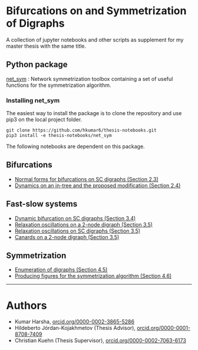 # Bifurcations on and Symmetrization of Digraphs

A collection of jupyter notebooks and other scripts as supplement for my master thesis with the same title.

## Python package
[net_sym](https://github.com/hkumar6/thesis-notebooks/blob/master/net_sym/net_sym.py) : Network symmetrization toolbox containing a set of useful functions for the symmetrization algorithm.

### Installing **net_sym**

The easiest way to install the package is to clone the repository and use pip3 on the local project folder.
```
git clone https://github.com/hkumar6/thesis-notebooks.git
pip3 install -e thesis-notebooks/net_sym
```

The following notebooks are dependent on this package.

## Bifurcations

* [Normal forms for bifurcations on SC digraphs (Section 2.3)](https://github.com/hkumar6/thesis-notebooks/blob/master/normal_forms_consensus.ipynb)
* [Dynamics on an in-tree and the proposed modification (Section 2.4)](https://github.com/hkumar6/thesis-notebooks/blob/master/conjecture.ipynb)

## Fast-slow systems

* [Dynamic bifurcation on SC digraphs (Section 3.4)](https://github.com/hkumar6/thesis-notebooks/blob/master/dynamic_bifurcation.ipynb)
* [Relaxation oscillations on a 2-node digraph (Section 3.5)](https://github.com/hkumar6/thesis-notebooks/blob/master/fast_slow.m)
* [Relaxation oscillations on SC digraphs (Section 3.5)](https://github.com/hkumar6/thesis-notebooks/blob/master/fast_slow_connected.ipynb)
* [Canards on a 2-node digraph (Section 3.5)](https://github.com/hkumar6/thesis-notebooks/blob/master/canards.m)

## Symmetrization

* [Enumeration of digraphs (Section 4.5)](https://github.com/hkumar6/thesis-notebooks/blob/master/all_digraphs.py)
* [Producing figures for the symmetrization algorithm (Section 4.6)](https://github.com/hkumar6/thesis-notebooks/blob/master/sym_conjecture.py)


----------------------

# Authors

- Kumar Harsha, [orcid.org/0000-0002-3865-5286](https://orcid.org/0000-0002-3865-5286)
- Hildeberto Jórdan-Kojakhmetov (Thesis Advisor), [orcid.org/0000-0001-8708-7409](https://orcid.org/0000-0001-8708-7409)
- Christian Kuehn (Thesis Supervisor), [orcid.org/0000-0002-7063-6173](https://orcid.org/0000-0002-7063-6173)
